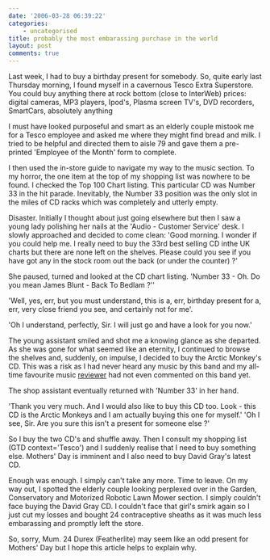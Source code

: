 ```yaml
---
date: '2006-03-28 06:39:22'
categories:
    - uncategorised
title: probably the most embarassing purchase in the world
layout: post
comments: true
---
```


Last week, I had to buy a birthday present for somebody. So, quite early
last Thursday morning, I found myself in a cavernous Tesco Extra
Superstore. You could buy anything there at rock bottom (close to
InterWeb) prices: digital cameras, MP3 players, Ipod's, Plasma screen
TV's, DVD recorders, SmartCars, absolutely anything

I must have looked purposeful and smart as an elderly couple mistook me
for a Tesco employee and asked me where they might find bread and milk.
I tried to be helpful and directed them to aisle 79 and gave them a
pre-printed 'Employee of the Month' form to complete.

I then used the in-store guide to navigate my way to the music section.
To my horror, the one item at the top of my shopping list was nowhere to
be found. I checked the Top 100 Chart listing. This particular CD was
Number 33 in the hit parade. Inevitably, the Number 33 position was the
only slot in the miles of CD racks which was completely and utterly
empty.

Disaster. Initially I thought about just going elsewhere but then I saw
a young lady polishing her nails at the 'Audio - Customer Service' desk.
I slowly approached and decided to come clean: 'Good morning. I wonder
if you could help me. I really need to buy the 33rd best selling CD
inthe UK charts but there are none left on the shelves. Please could you
see if you have got any in the stock room out the back (or under the
counter) ?'

She paused, turned and looked at the CD chart listing. 'Number 33 - Oh.
Do you mean James Blunt - Back To Bedlam ?''

'Well, yes, err, but you must understand, this is a, err, birthday
present for a, err, very close friend you see, and certainly not for
me'.

'Oh I understand, perfectly, Sir. I will just go and have a look for you
now.'

The young assistant smiled and shot me a knowing glance as she departed.
As she was gone for what seemed like an eternity, I continued to browse
the shelves and, suddenly, on impulse, I decided to buy the Arctic
Monkey's CD. This was a risk as I had never heard any music by this band
and my all-time favourite music
[reviewer](http://www.nbrightside.com/blog/2006/02/23/probably-the-best-music-review-in-the-world/)
had not even commented on this band yet.

The shop assistant eventually returned with 'Number 33' in her hand.

'Thank you very much. And I would also like to buy this CD too. Look -
this CD is the Arctic Monkeys and I am actually buying this one for
myself.' 'Oh I see, Sir. Are you sure this isn't a present for someone
else ?'

So I buy the two CD's and shuffle away. Then I consult my shopping list
(GTD context='Tesco') and I suddenly realise that I need to buy
something else. Mothers' Day is imminent and I also need to buy David
Gray's latest CD.

Enough was enough. I simply can't take any more. Time to leave. On my
way out, I spotted the elderly couple looking perplexed over in the
Garden, Conservatory and Motorized Robotic Lawn Mower section. I simply
couldn't face buying the David Gray CD. I couldn't face that girl's
smirk again so I just cut my losses and bought 24 contraceptive sheaths
as it was much less embarassing and promptly left the store.

So, sorry, Mum. 24 Durex (Featherlite) may seem like an odd present for
Mothers' Day but I hope this article helps to explain why.
